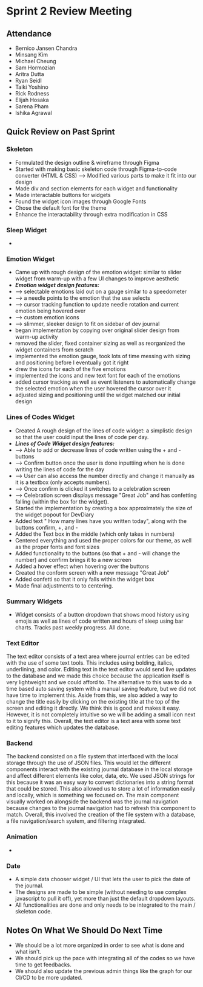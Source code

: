 # Sprint 2 Review Meeting

## Attendance
- Bernico Jansen Chandra
- Minsang Kim
- Michael Cheung
- Sam Hormozian
- Aritra Dutta
- Ryan Seidl
- Taiki Yoshino
- Rick Rodness
- Elijah Hosaka
- Sarena Pham
- Ishika Agrawal

## Quick Review on Past Sprint
### Skeleton
* Formulated the design outline & wireframe through Figma
* Started with making basic skeleton code through Figma-to-code converter (HTML & CSS)
  --> Modified various parts to make it fit into our design 
* Made div and section elements for each widget and functionality
* Made interactable buttons for widgets
* Found the widget icon images through Google Fonts
* Chose the default font for the theme
* Enhance the interactability through extra modification in CSS

### Sleep Widget
- 

### Emotion Widget
* Came up with rough design of the emotion widget: similar to slider widget from warm-up with a few UI changes to improve aesthetic
* ***Emotion widget design features:***
* --> selectable emotions laid out on a gauge similar to a speedometer
* --> a needle points to the emotion that the use selects
* --> cursor tracking function to update needle rotation and current emotion being hovered over
* --> custom emotion icons
* --> slimmer, sleeker design to fit on sidebar of dev journal
* began implementation by copying over original slider design from warm-up activity
* removed the slider, fixed container sizing as well as reorganized the widget containers from scratch
* implemented the emotion gauge, took lots of time messing with sizing and positioning before I eventually got it right
* drew the icons for each of the five emotions
* implemented the icons and new text font for each of the emotions
* added cursor tracking as well as event listeners to automatically change the selected emotion when the user hovered the cursor over it
* adjusted sizing and positioning until the widget matched our initial design

### Lines of Codes Widget
* Created A rough design of the lines of code widget: a simplistic design so that the user could input the lines of code per day.
*  ***Lines of Code Widget design features:***
*   --> Able to add or decrease lines of code written using the + and - buttons
*   --> Confirm button once the user is done inputtiing when he is done writing the lines of code for the day
*   --> User can also access the number directly and change it manually as it is a textbox (only accepts numbers).
*   --> Once confirm is clicked it switches to a celebration screen
*   --> Celebration screen displays message "Great Job" and has confetting falling (within the box for the widget).
*   Started the implementation by creating a box approximately the size of the widget popout for DevDiary
*   Added text " How many lines have you written today", along with the buttons confirm, +, and -
*   Added the Text box in the middle (which only takes in numbers)
*   Centered everything and used the proper colors for our theme, as well as the proper fonts and font sizes
*   Added functionality to the buttons (so that + and - will change the number) and confirm brings it to a new screen
*   Added a hover effect when hovering over the buttons
*   Created the conform screen with a new message "Great Job"
*   Added confetti so that it only falls within the widget box
*   Made final adjustments to to centering. 
  
### Summary Widgets
- Widget consists of a button dropdown that shows mood history using emojis as well as lines of code written and hours of sleep using bar charts. Tracks past weekly progress. All done.

### Text Editor
The text editor consists of a text area where journal entries can be edited with the use of some text tools. This includes using bolding, italics, underlining, and color. Editing text in the text editor would send live updates to the database and we made this choice because the application itself is very lightweight and we could afford to. The alternative to this was to do a time based auto saving system with a manual saving feature, but we did not have time to implement this. Aside from this, we also added a way to change the title easily by clicking on the existing title at the top of the screen and editing it directly. We think this is good and makes it easy. However, it is not completely intuitive so we will be adding a small icon next to it to signify this. Overall, the text editor is a text area with some text editing features which updates the database.

### Backend
The backend consisted on a file system that interfaced with the local storage through the use of JSON files. This would let the different components interact with the existing journal database in the local storage and affect different elements like color, data, etc. We used JSON strings for this because it was an easy way to convert dictionaries into a string format that could be stored. This also allowed us to store a lot of information easily and locally, which is something we focused on. The main component visually worked on alongside the backend was the journal navigation because changes to the journal navigation had to refresh this component to match. Overall, this involved the creation of the file system with a database, a file navigation/search system, and filtering integrated.

### Animation
- 

### Date
- A simple data chooser widget / UI that lets the user to pick the date of the journal.
- The designs are made to be simple (without needing to use complex javascript to pull it off), yet more than just the default dropdown layouts.
- All functionalities are done and only needs to be integrated to the main / skeleton code.

## Notes On What We Should Do Next Time
- We should be a lot more organized in order to see what is done and what isn't.
- We should pick up the pace with integrating all of the codes so we have time to get feedbacks.
- We should also update the previous admin things like the graph for our CI/CD to be more updated.
